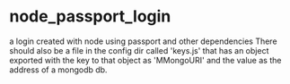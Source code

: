 # node_passport_login
a login created with node using passport and other dependencies
There should also be a file in the config dir called 'keys.js' that has an object exported with the key to that object as 'MMongoURI' and the value as the address of a mongodb db.
